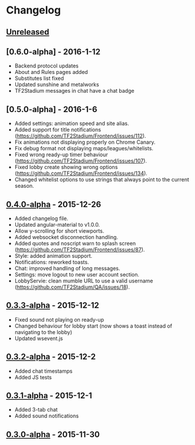 # Changelog

## [Unreleased]

## [0.6.0-alpha] - 2016-1-12

* Backend protocol updates
* About and Rules pages added
* Substitutes list fixed
* Updated sunshine and metalworks
* TF2Stadium messages in chat have a chat badge

## [0.5.0-alpha] - 2016-1-6

* Added settings: animation speed and site alias.
* Added support for title notifications (https://github.com/TF2Stadium/Frontend/issues/112).
* Fix animations not displaying properly on Chrome Canary.
* Fix debug format not displaying maps/leagues/whitelists.
* Fixed wrong ready-up timer behaviour (https://github.com/TF2Stadium/Frontend/issues/107).
* Fixed lobby create showing wrong options (https://github.com/TF2Stadium/Frontend/issues/134).
* Changed whitelist options to use strings that always point to the current season.

## [0.4.0-alpha] - 2015-12-26

* Added changelog file.
* Updated angular-material to v1.0.0.
* Allow y-scrolling for short viewports.
* Added websocket disconnection handling.
* Added quotes and noscript warn to splash screen (https://github.com/TF2Stadium/Frontend/issues/87).
* Style: added animation support.
* Notifications: reworked toasts.
* Chat: improved handling of long messages.
* Settings: move logout to new user account section.
* LobbyServie: clean mumble URL to use a valid username (https://github.com/TF2Stadium/QA/issues/18).

## [0.3.3-alpha] - 2015-12-12
* Fixed sound not playing on ready-up
* Changed behaviour for lobby start (now shows a toast instead of navigating to the lobby)
* Updated wsevent.js

## [0.3.2-alpha] - 2015-12-2
* Added chat timestamps
* Added JS tests

## [0.3.1-alpha] - 2015-12-1
* Added 3-tab chat
* Added sound notifications

## [0.3.0-alpha] - 2015-11-30

[Unreleased]: https://github.com/tf2stadium/frontend/compare/v0.4.0-alpha...dev
[0.4.0-alpha]: https://github.com/tf2stadium/frontend/compare/v0.3.3-alpha...v0.4.0-alpha
[0.3.3-alpha]: https://github.com/tf2stadium/frontend/compare/v0.3.2-alpha...v0.3.3-alpha
[0.3.2-alpha]: https://github.com/tf2stadium/frontend/compare/v0.3.1-alpha...v0.3.2-alpha
[0.3.1-alpha]: https://github.com/tf2stadium/frontend/compare/v0.3.0-alpha...v0.3.1-alpha
[0.3.0-alpha]: https://github.com/TF2Stadium/Frontend/tree/v0.3.0-alpha
